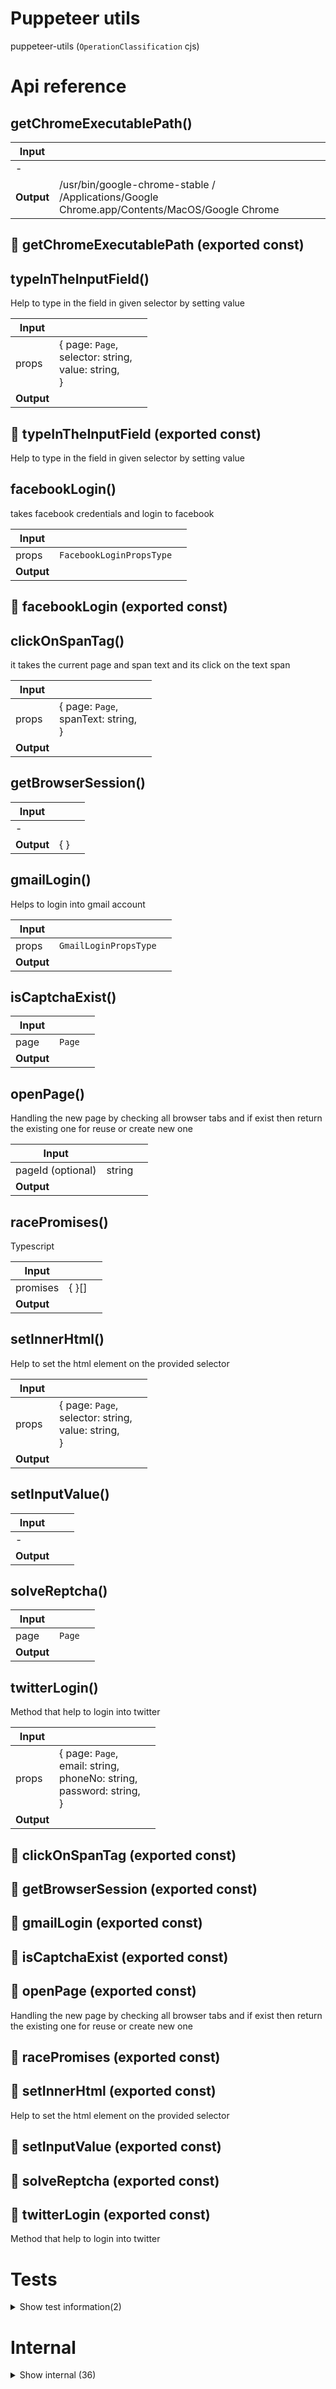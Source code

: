 # Puppeteer utils

puppeteer-utils (`OperationClassification` cjs)



# Api reference

## getChromeExecutablePath()

| Input      |    |    |
| ---------- | -- | -- |
| - | | |
| **Output** | /usr/bin/google-chrome-stable / /Applications/Google Chrome.app/Contents/MacOS/Google Chrome   |    |



## 📄 getChromeExecutablePath (exported const)

## typeInTheInputField()

Help to type in the field in given selector by setting value


| Input      |    |    |
| ---------- | -- | -- |
| props | { page: `Page`, <br />selector: string, <br />value: string, <br /> } |  |
| **Output** |    |    |



## 📄 typeInTheInputField (exported const)

Help to type in the field in given selector by setting value


## facebookLogin()

takes facebook credentials and login to facebook


| Input      |    |    |
| ---------- | -- | -- |
| props | `FacebookLoginPropsType` |  |
| **Output** |    |    |



## 📄 facebookLogin (exported const)

## clickOnSpanTag()

it takes the current page and span text and its click on the text span


| Input      |    |    |
| ---------- | -- | -- |
| props | { page: `Page`, <br />spanText: string, <br /> } |  |
| **Output** |    |    |



## getBrowserSession()

| Input      |    |    |
| ---------- | -- | -- |
| - | | |
| **Output** | {  }   |    |



## gmailLogin()

Helps to login into gmail account


| Input      |    |    |
| ---------- | -- | -- |
| props | `GmailLoginPropsType` |  |
| **Output** |    |    |



## isCaptchaExist()

| Input      |    |    |
| ---------- | -- | -- |
| page | `Page` |  |
| **Output** |    |    |



## openPage()

Handling the new page by checking all browser tabs and if exist then return the existing one for reuse
or create new one


| Input      |    |    |
| ---------- | -- | -- |
| pageId (optional) | string |  |
| **Output** |    |    |



## racePromises()

Typescript


| Input      |    |    |
| ---------- | -- | -- |
| promises | {  }[] |  |
| **Output** |    |    |



## setInnerHtml()

Help to set the html element on the provided selector


| Input      |    |    |
| ---------- | -- | -- |
| props | { page: `Page`, <br />selector: string, <br />value: string, <br /> } |  |
| **Output** |    |    |



## setInputValue()

| Input      |    |    |
| ---------- | -- | -- |
| - | | |
| **Output** |    |    |



## solveReptcha()

| Input      |    |    |
| ---------- | -- | -- |
| page | `Page` |  |
| **Output** |    |    |



## twitterLogin()

Method that help to login into twitter


| Input      |    |    |
| ---------- | -- | -- |
| props | { page: `Page`, <br />email: string, <br />phoneNo: string, <br />password: string, <br /> } |  |
| **Output** |    |    |



## 📄 clickOnSpanTag (exported const)

## 📄 getBrowserSession (exported const)

## 📄 gmailLogin (exported const)

## 📄 isCaptchaExist (exported const)

## 📄 openPage (exported const)

Handling the new page by checking all browser tabs and if exist then return the existing one for reuse
or create new one


## 📄 racePromises (exported const)

## 📄 setInnerHtml (exported const)

Help to set the html element on the provided selector


## 📄 setInputValue (exported const)

## 📄 solveReptcha (exported const)

## 📄 twitterLogin (exported const)

Method that help to login into twitter

# Tests

<details><summary>Show test information(2)</summary>
    
  # test()




| Input      |    |    |
| ---------- | -- | -- |
| - | | |
| **Output** |    |    |



## 📄 test (unexported const)

  </details>

# Internal

<details><summary>Show internal (36)</summary>
    
  # foundOrNotXpath()

Utility function that always returns a boolean instead of throwing an error.
XPath version.


| Input      |    |    |
| ---------- | -- | -- |
| props | { page: `Page`, <br />selector: string, <br /> } |  |
| **Output** |    |    |



## foundOrNot()

Utility function that always returns a boolean instead of throwing an error.


| Input      |    |    |
| ---------- | -- | -- |
| props | { page: `Page`, <br />selector: string, <br />timeoutMilliseconds?: number, <br /> } |  |
| **Output** |    |    |



## getBrowserPage()

| Input      |    |    |
| ---------- | -- | -- |
| pageId | string |  |
| **Output** | {  }   |    |



## getBrowserTabs()

| Input      |    |    |
| ---------- | -- | -- |
| browserInfo | `BrowserSession` |  |
| **Output** |    |    |



## getConnectedBrowsers()

| Input      |    |    |
| ---------- | -- | -- |
| - | | |
| **Output** |    |    |



## logConsoleIfDebug()

Utility function to log console only if a Debug flag is set.
If the flag is not set, doesn't print anything.


| Input      |    |    |
| ---------- | -- | -- |
| props | { message: string, <br />debug: boolean, <br /> } |  |
| **Output** |    |    |



## openNewBrowser()

| Input      |    |    |
| ---------- | -- | -- |
| - | | |
| **Output** |    |    |



## retryClickAndWaitSelector()

Utility function that loops waiting a second and checking
if selector showed up. Fails if it takes more than 30 seconds.

this is good to use instead of page.waitForTimeout + page.waitForSelector


| Input      |    |    |
| ---------- | -- | -- |
| props | { page: {  }, <br />selector: {  }, <br />selectorOptions?: {  }, <br />selectorToClick: string, <br />maxTime: number, <br /> } |  |
| **Output** |    |    |



## retryWaitSelector()

Utility function that loops waiting a second and checking
if selector showed up. Fails if it takes more than 30 seconds.

this is good to use instead of page.waitForTimeout + page.waitForSelector


| Input      |    |    |
| ---------- | -- | -- |
| props | { page: `Page`, <br />selector: string, <br />maxTime: number, <br /> } |  |
| **Output** |    |    |



## runBrowser()

| Input      |    |    |
| ---------- | -- | -- |
| - | | |
| **Output** |    |    |



## setBrowserPage()

| Input      |    |    |
| ---------- | -- | -- |
| page | `Page` |  |
| **Output** | `String`   |    |



## setBrowserSession()

| Input      |    |    |
| ---------- | -- | -- |
| browser | `Browser` |  |
| **Output** |    |    |



## trueClick()

Utility function to call the element onclick event directly.
Success when clicking is improved over puppeteer page.click('selector')


| Input      |    |    |
| ---------- | -- | -- |
| props | { page: `Page`, <br />selector: string, <br /> } |  |
| **Output** |    |    |



## typeOnTheTargetWithXpathSelector()

Help to type in the input field using x-path


| Input      |    |    |
| ---------- | -- | -- |
| props | { page: `Page`, <br />selector: string, <br />text: string, <br /> } |  |
| **Output** |    |    |



## waitMilliseconds()

Utility functions to wait millisseconds. eg: 3000 waits 3 seconds


| Input      |    |    |
| ---------- | -- | -- |
| milliseconds | number |  |
| **Output** |    |    |



## 🔸 BrowserSession

jsonMultiple model









Properties: 

 | Name | Type | Description |
|---|---|---|
| createdAt  | number |  |
| updatedAt  | number |  |
| deletedAt  | number |  |
| createdFirstAt  | number |  |
| operationName  | null |  |
| projectRelativePath  | string |  |
| operationRelativePath (optional) | string |  |
| id  | string |  |
| categoryStackCalculated (optional) | array |  |
| browserName  | string |  |
| browserSessionId  | string |  |



## 🔹 FacebookLoginPropsType

Properties: 

 | Name | Type | Description |
|---|---|---|
| email  | string |  |
| password  | string |  |
| page  | object |  |



## 🔹 GmailLoginPropsType

Properties: 

 | Name | Type | Description |
|---|---|---|
| email  | string |  |
| password  | string |  |
| page  | object |  |



## 🔹 NewPageProps

Properties: 

 | Name | Type | Description |
|---|---|---|
| pageId (optional) | string |  |



## 📄 browserLunchOptions (exported const)

## 📄 browserSessionsCache (exported const)

## 📄 foundOrNotXpath (exported const)

Utility function that always returns a boolean instead of throwing an error.
XPath version.


## 📄 foundOrNot (exported const)

Utility function that always returns a boolean instead of throwing an error.


## 📄 getBrowserPage (exported const)

## 📄 getBrowserTabs (exported const)

## 📄 getConnectedBrowsers (exported const)

## 📄 logConsoleIfDebug (exported const)

Utility function to log console only if a Debug flag is set.
If the flag is not set, doesn't print anything.


## 📄 openNewBrowser (exported const)

## 📄 retryClickAndWaitSelector (exported const)

Utility function that loops waiting a second and checking
if selector showed up. Fails if it takes more than 30 seconds.

this is good to use instead of page.waitForTimeout + page.waitForSelector


## 📄 retryWaitSelector (exported const)

Utility function that loops waiting a second and checking
if selector showed up. Fails if it takes more than 30 seconds.

this is good to use instead of page.waitForTimeout + page.waitForSelector


## 📄 runBrowser (exported const)

## 📄 setBrowserPage (exported const)

## 📄 setBrowserSession (exported const)

## 📄 trueClick (exported const)

Utility function to call the element onclick event directly.
Success when clicking is improved over puppeteer page.click('selector')


## 📄 typeOnTheTargetWithXpathSelector (exported const)

Help to type in the input field using x-path


## 📄 waitMilliseconds (exported const)

Utility functions to wait millisseconds. eg: 3000 waits 3 seconds
  </details>


